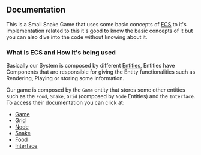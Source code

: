 ## Documentation

This is a Small Snake Game that uses some basic concepts of [ECS](https://pt.wikipedia.org/wiki/Entity-component-system) to it's implementation related to this it's good to know the basic concepts of it but you can also dive into the code without knowing about it.

### What is ECS and How it's being used

Basically our System is composed by different [Entities](), Entities have Components that are responsible for giving the Entity functionalities such as Rendering, Playing or storing some information.

Our game is composed by the `Game` entity that stores some other entities such as the `Food`, `Snake`, `Grid` (composed by `Node` Entities) and the `Interface`. To access their documentation you can click at:

-   [Game](./game/GAME.md)
-   [Grid](./grid/GRID.md)
-   [Node](./node/NODE.md)
-   [Snake](./snake/SNAKE.md)
-   [Food](./food/FOOD.md)
-   [Interface](./game/INTERFACE.md)
